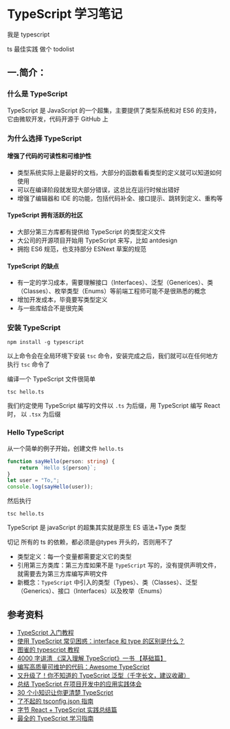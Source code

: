 # TypeScript 学习笔记

我是 typescript

ts 最佳实践
做个 todolist

## 一.简介：

### 什么是 TypeScript

TypeScript 是 JavaScript 的一个超集，主要提供了类型系统和对 ES6 的支持，它由微软开发，代码开源于 GitHub 上

### 为什么选择 TypeScript

#### 增强了代码的可读性和可维护性

-   类型系统实际上是最好的文档，大部分的函数看看类型的定义就可以知道如何使用
-   可以在编译阶段就发现大部分错误，这总比在运行时候出错好
-   增强了编辑器和 IDE 的功能，包括代码补全、接口提示、跳转到定义、重构等

#### TypeScript 拥有活跃的社区

-   大部分第三方库都有提供给 TypeScript 的类型定义文件
-   大公司的开源项目开始用 TypeScript 来写，比如 antdesign
-   拥抱 ES6 规范，也支持部分 ESNext 草案的规范

#### TypeScript 的缺点

-   有一定的学习成本，需要理解接口（Interfaces）、泛型（Generices）、类（Classes）、枚举类型（Enums）等前端工程师可能不是很熟悉的概念
-   增加开发成本，毕竟要写类型定义
-   与一些库结合不是很完美

### 安装 TypeScript

```shell
npm install -g typescript
```

以上命令会在全局环境下安装 `tsc` 命令，安装完成之后，我们就可以在任何地方执行 `tsc` 命令了

编译一个 TypeScript 文件很简单

```shell
tsc hello.ts
```

我们约定使用 TypeScript 编写的文件以 `.ts` 为后缀，用 TypeScript 编写 React 时， 以 `.tsx` 为后缀

### Hello TypeScript

从一个简单的例子开始，创建文件 `hello.ts`

```typescript
function sayHello(person: string) {
    return `Hello ${person}`;
}
let user = "To,";
console.log(sayHello(user));
```

然后执行

```shell
tsc hello.ts
```

TypeScript 是 javaScript 的超集其实就是原生 ES 语法+Type 类型

切记 所有的 ts 的依赖，都必须是@types 开头的，否则用不了

-   类型定义：每一个变量都需要定义它的类型
-   引用第三方类库：第三方库如果不是 `TypeScript` 写的，没有提供声明文件，就需要去为第三方库编写声明文件
-   新概念：`TypeScript` 中引入的类型（Types）、类（Classes）、泛型（Generics）、接口（Interfaces）以及枚举（Enums）

## 参考资料

-   [TypeScript 入门教程](https://ts.xcatliu.com/)
-   [使用 TypeScript 常见困惑：interface 和 type 的区别是什么？](https://blog.fundebug.com/2021/06/28/typescript-the-difference-between-interface-and-type/)
-   [图雀的 typescript 教程](https://tuture.co/tags/Typescript/)
-   [4000 字讲清 《深入理解 TypeScript》一书 【基础篇】](https://segmentfault.com/a/1190000021210413)
-   [编写高质量可维护的代码：Awesome TypeScript](https://mp.weixin.qq.com/s/gAwvcmSNYMwQKk6RY-GaEw)
-   [又升级了！你不知道的 TypeScript 泛型（千字长文，建议收藏）](https://mp.weixin.qq.com/s/JTfzexEh0qYDWHCT4l337A)
-   [总结 TypeScript 在项目开发中的应用实践体会](https://mp.weixin.qq.com/s/fe_VqsoEErmBF6y5pph99A)
-   [30 个小知识让你更清楚 TypeScript](https://mp.weixin.qq.com/s/TzkAQrDYR2O2VeauYCSWhw)
-   [了不起的 tsconfig.json 指南](https://zhuanlan.zhihu.com/p/285270177)
-   [字节 React + TypeScript 实践总结篇](https://mp.weixin.qq.com/s/v7uZrEmEaPVfL76PHGD1oQ)
-   [最全的 TypeScript 学习指南](https://mp.weixin.qq.com/s/B7sdfzu6ZBbfwSdB34rGGA)
